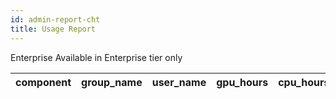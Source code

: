 ```yaml
---
id: admin-report-cht
title: Usage Report
---
```


<div class="ee-only tooltip">Enterprise
  <span class="tooltiptext">Available in Enterprise tier only</span>
</div>

|component|group_name|user_name|gpu_hours|cpu_hours|memory_gb_hours|total_hours|report_date|
|-       |-         |-        |-        |-        |-              |-          |-          |
